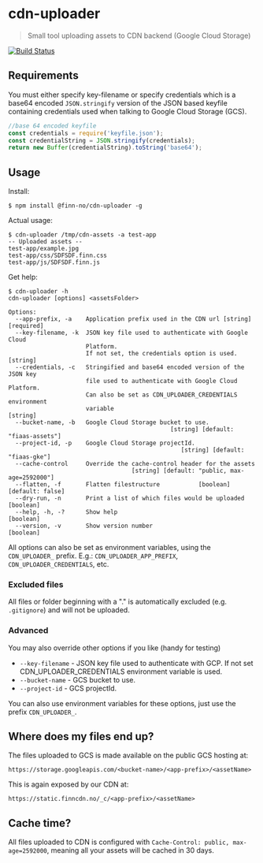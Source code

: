 # cdn-uploader
> Small tool uploading assets to CDN backend (Google Cloud Storage)

[![Build Status](https://travis-ci.org/finn-no/cdn-uploader.svg?branch=master)](https://travis-ci.org/finn-no/cdn-uploader)

## Requirements
You must either specify key-filename or specify credentials which is a
base64 encoded `JSON.stringify` version of the JSON based keyfile containing credentials
used when talking to Google Cloud Storage (GCS).

```javascript
//base 64 encoded keyfile
const credentials = require('keyfile.json');
const credentialString = JSON.stringify(credentials);
return new Buffer(credentialString).toString('base64');
```

## Usage

Install:
```sh-session
$ npm install @finn-no/cdn-uploader -g
```

Actual usage:
```sh-session
$ cdn-uploader /tmp/cdn-assets -a test-app
-- Uploaded assets --
test-app/example.jpg
test-app/css/SDFSDF.finn.css
test-app/js/SDFSDF.finn.js
```

Get help:
```sh-session
$ cdn-uploader -h
cdn-uploader [options] <assetsFolder>

Options:
  --app-prefix, -a    Application prefix used in the CDN url [string] [required]
  --key-filename, -k  JSON key file used to authenticate with Google Cloud
                      Platform.
                      If not set, the credentials option is used.       [string]
  --credentials, -c   Stringified and base64 encoded version of the JSON key
                      file used to authenticate with Google Cloud Platform.
                      Can also be set as CDN_UPLOADER_CREDENTIALS environment
                      variable                                          [string]
  --bucket-name, -b   Google Cloud Storage bucket to use.
                                              [string] [default: "fiaas-assets"]
  --project-id, -p    Google Cloud Storage projectId.
                                                 [string] [default: "fiaas-gke"]
  --cache-control     Override the cache-control header for the assets
                                   [string] [default: "public, max-age=2592000"]
  --flatten, -f       Flatten filestructure           [boolean] [default: false]
  --dry-run, -n       Print a list of which files would be uploaded    [boolean]
  --help, -h, -?      Show help                                        [boolean]
  --version, -v       Show version number                              [boolean]
```

All options can also be set as environment variables, using the `CDN_UPLOADER_` prefix.
E.g.: `CDN_UPLOADER_APP_PREFIX`, `CDN_UPLOADER_CREDENTIALS`, etc.

### Excluded files
All files or folder beginning with a "." is automatically excluded (e.g. `.gitignore`) and will not be uploaded.

### Advanced
You may also override other options if you like (handy for testing)

- `--key-filename` - JSON key file used to authenticate with GCP. If not set CDN_UPLOADER_CREDENTIALS environment variable is used.
- `--bucket-name` - GCS bucket to use.
- `--project-id` - GCS projectId.

You can also use environment variables for these options, just use the prefix `CDN_UPLOADER_`.

## Where does my files end up?
The files uploaded to GCS is made available on the public GCS hosting at:

`https://storage.googleapis.com/<bucket-name>/<app-prefix>/<assetName>`

This is again exposed by our CDN at:

`https://static.finncdn.no/_c/<app-prefix>/<assetName>`


## Cache time?
All files uploaded to CDN is configured with `Cache-Control: public, max-age=2592000`,
meaning all your assets will be cached in 30 days.
